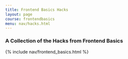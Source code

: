 ```yaml
---
title: Frontend Basics Hacks
layout: page
course: frontendbasics
menu: nav/hacks.html
---
```



### A Collection of the Hacks from Frontend Basics

{% include nav/frontend_basics.html %}